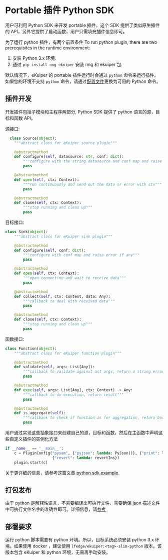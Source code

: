 # Portable 插件 Python SDK 
用户可利用 Python SDK 来开发 portable 插件，这个 SDK 提供了类似原生插件的 API，另外它提供了启动函数，用户只需填充插件信息即可。

为了运行 python 插件，有两个前置条件
To run python plugin, there are two prerequisites in the runtime environment:
1. 安装 Python 3.x 环境.
2. 通过 `pip install nng ekuiper` 安装 nng 和 ekuiper 包.

默认情况下，eKuiper 的 portable 插件运行时会通过 `python` 命令来运行插件。如果您的环境不支持 `python` 命令，请通过[配置文件](../../operation/config/configuration_file.md#portable-插件配置)更换为可用的 Python 命令。

## 插件开发

开发插件包括子模块和主程序两部分, Python SDK 提供了 python 语言的源，目标和函数 API。

源接口:
```python
  class Source(object):
    """abstract class for eKuiper source plugin"""

    @abstractmethod
    def configure(self, datasource: str, conf: dict):
        """configure with the string datasource and conf map and raise error if any"""
        pass

    @abstractmethod
    def open(self, ctx: Context):
        """run continuously and send out the data or error with ctx"""
        pass

    @abstractmethod
    def close(self, ctx: Context):
        """stop running and clean up"""
        pass
```

目标接口:
```python
class Sink(object):
    """abstract class for eKuiper sink plugin"""

    @abstractmethod
    def configure(self, conf: dict):
        """configure with conf map and raise error if any"""
        pass

    @abstractmethod
    def open(self, ctx: Context):
        """open connection and wait to receive data"""
        pass

    @abstractmethod
    def collect(self, ctx: Context, data: Any):
        """callback to deal with received data"""
        pass

    @abstractmethod
    def close(self, ctx: Context):
        """stop running and clean up"""
        pass
```

函数接口:
```python
class Function(object):
    """abstract class for eKuiper function plugin"""

    @abstractmethod
    def validate(self, args: List[Any]):
        """callback to validate against ast args, return a string error or empty string"""
        pass

    @abstractmethod
    def exec(self, args: List[Any], ctx: Context) -> Any:
        """callback to do execution, return result"""
        pass

    @abstractmethod
    def is_aggregate(self):
        """callback to check if function is for aggregation, return bool"""
        pass
```
用户通过实现这些抽象接口来创建自己的源，目标和函数，然后在主函数中声明这些自定义插件的实例化方法

```python
if __name__ == '__main__':
    c = PluginConfig("pysam", {"pyjson": lambda: PyJson()}, {"print": lambda: PrintSink()},
                     {"revert": lambda: revertIns})
    plugin.start(c)
```

关于更详细的信息，请参考这篇文章 [python sdk example](https://github.com/lf-edge/ekuiper/tree/master/sdk/python).

## 打包发布

由于 python 是解释性语言，不需要编译出可执行文件，需要确保 json 描述文件中可执行文件名字的准确性即可。详细信息，请[参考](./overview.md#package)

## 部署要求

运行 python 脚本需要有 python 环境。所以，目标系统必须安装 python 3.x 环境。如果使用 docker ，建议使用 `lfedge/ekuiper:<tag>-slim-python` 版本。该版本包含 eKuiper 和 python 环境，无需再手动安装。
